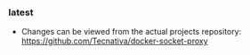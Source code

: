 ### latest

- Changes can be viewed from the actual projects repository: https://github.com/Tecnativa/docker-socket-proxy
